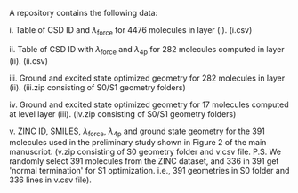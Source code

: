 A repository contains the following data:

i. Table of CSD ID and $\lambda_\mathrm{force}$ for 4476 molecules in layer (i). (i.csv)

ii. Table of CSD ID with $\lambda_\mathrm{force}$ and $\lambda_\mathrm{4p}$ for 282 molecules computed in layer (ii). (ii.csv)

iii. Ground and excited state optimized geometry for 282 molecules in layer (ii). (iii.zip consisting of S0/S1 geometry folders)

iv. Ground and excited state optimized geometry for 17 molecules computed at level layer (iii). (iv.zip consisting of S0/S1 geometry folders)

v. ZINC ID, SMILES, $\lambda_\mathrm{force}$, $\lambda_\mathrm{4p}$ and ground state geometry for the 391 molecules used in the preliminary study shown in Figure 2 of the main manuscript. (v.zip consisting of S0 geometry folder and v.csv file. P.S. We randomly select 391 molecules from the ZINC dataset, and 336 in 391 get 'normal termination' for S1 optimization. i.e., 391 geometries in S0 folder and 336 lines in v.csv file).
